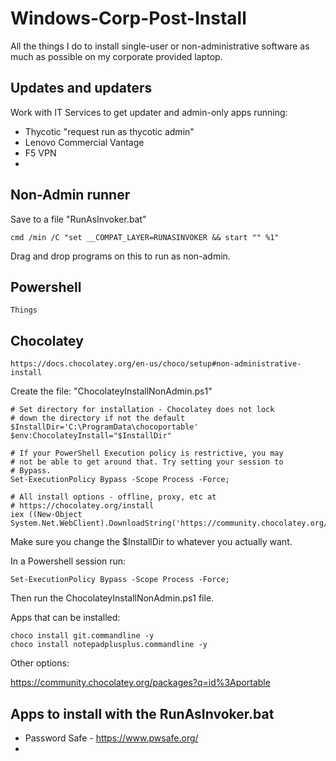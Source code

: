 # Windows-Corp-Post-Install

All the things I do to install single-user or non-administrative software as much as possible on my corporate provided laptop.

## Updates and updaters

Work with IT Services to get updater and admin-only apps running:

* Thycotic "request run as thycotic admin"
* Lenovo Commercial Vantage
* F5 VPN
* 

## Non-Admin runner

Save to a file "RunAsInvoker.bat"

    cmd /min /C "set __COMPAT_LAYER=RUNASINVOKER && start "" %1"

Drag and drop programs on this to run as non-admin.

## Powershell

    Things

## Chocolatey

    https://docs.chocolatey.org/en-us/choco/setup#non-administrative-install

Create the file:  "ChocolateyInstallNonAdmin.ps1"

    # Set directory for installation - Chocolatey does not lock
    # down the directory if not the default
    $InstallDir='C:\ProgramData\chocoportable'
    $env:ChocolateyInstall="$InstallDir"
    
    # If your PowerShell Execution policy is restrictive, you may
    # not be able to get around that. Try setting your session to
    # Bypass.
    Set-ExecutionPolicy Bypass -Scope Process -Force;
    
    # All install options - offline, proxy, etc at
    # https://chocolatey.org/install
    iex ((New-Object System.Net.WebClient).DownloadString('https://community.chocolatey.org/install.ps1'))

Make sure you change the $InstallDir to whatever you actually want.

In a Powershell session run:

    Set-ExecutionPolicy Bypass -Scope Process -Force;

Then run the ChocolateyInstallNonAdmin.ps1 file.

Apps that can be installed:

    choco install git.commandline -y
    choco install notepadplusplus.commandline -y

Other options:

https://community.chocolatey.org/packages?q=id%3Aportable

## Apps to install with the RunAsInvoker.bat

* Password Safe - https://www.pwsafe.org/
* 
